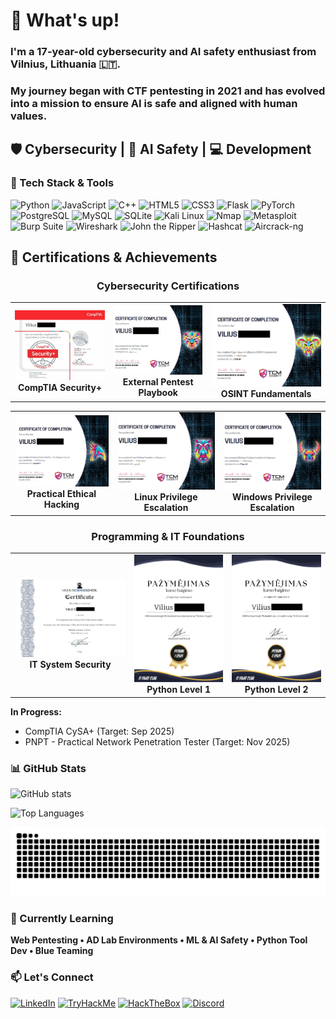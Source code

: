 # 🤙 What's up!

### I'm a 17-year-old cybersecurity and AI safety enthusiast from Vilnius, Lithuania 🇱🇹.

### My journey began with CTF pentesting in 2021 and has evolved into a mission to ensure AI is safe and aligned with human values.

## 🛡️ Cybersecurity | 🤖 AI Safety | 💻 Development

### 🔧 Tech Stack & Tools

![Python](https://img.shields.io/badge/Python-3776AB?style=for-the-badge&logo=python&logoColor=white)
![JavaScript](https://img.shields.io/badge/JavaScript-F7DF1E?style=for-the-badge&logo=javascript&logoColor=black)
![C++](https://img.shields.io/badge/C++-00599C?style=for-the-badge&logo=c%2B%2B&logoColor=white)
![HTML5](https://img.shields.io/badge/HTML5-E34F26?style=for-the-badge&logo=html5&logoColor=white)
![CSS3](https://img.shields.io/badge/CSS3-1572B6?style=for-the-badge&logo=css3&logoColor=white)
![Flask](https://img.shields.io/badge/Flask-000000?style=for-the-badge&logo=flask&logoColor=white)
![PyTorch](https://img.shields.io/badge/PyTorch-EE4C2C?style=for-the-badge&logo=pytorch&logoColor=white)
![PostgreSQL](https://img.shields.io/badge/PostgreSQL-4169E1?style=for-the-badge&logo=postgresql&logoColor=white)
![MySQL](https://img.shields.io/badge/MySQL-4479A1?style=for-the-badge&logo=mysql&logoColor=white)
![SQLite](https://img.shields.io/badge/SQLite-003B57?style=for-the-badge&logo=sqlite&logoColor=white)
![Kali Linux](https://img.shields.io/badge/Kali_Linux-557C94?style=for-the-badge&logo=kali-linux&logoColor=white)
![Nmap](https://img.shields.io/badge/Nmap-FFFFFF?style=for-the-badge&logo=nmap&logoColor=black)
![Metasploit](https://img.shields.io/badge/Metasploit-258FFA?style=for-the-badge&logo=metasploit&logoColor=white)
![Burp Suite](https://img.shields.io/badge/Burp_Suite-FF6633?style=for-the-badge&logo=burp-suite&logoColor=white)
![Wireshark](https://img.shields.io/badge/Wireshark-1679A7?style=for-the-badge&logo=wireshark&logoColor=white)
![John the Ripper](https://img.shields.io/badge/John_the_Ripper-000000?style=for-the-badge&logo=john-the-ripper&logoColor=white)
![Hashcat](https://img.shields.io/badge/Hashcat-000000?style=for-the-badge&logo=hashcat&logoColor=white)
![Aircrack-ng](https://img.shields.io/badge/Aircrack--ng-000000?style=for-the-badge&logo=aircrack-ng&logoColor=white)

## 📜 Certifications & Achievements

<div align="center">
  
### Cybersecurity Certifications
| | | |
|:-------------------------:|:-------------------------:|:-------------------------:|
| [![CompTIA Security+](https://github.com/ViliusDevX/ViliusDevX/raw/main/certificates/CompTIA%20Security%2B%20ce%20Certification.jpg)](https://github.com/ViliusDevX/ViliusDevX/raw/main/certificates/CompTIA%20Security%2B%20ce%20Certification.jpg) <br> **CompTIA Security+** | [![External Pentest Playbook](https://github.com/ViliusDevX/ViliusDevX/raw/main/certificates/External%20Pentest%20Playbook.jpg)](https://github.com/ViliusDevX/ViliusDevX/raw/main/certificates/External%20Pentest%20Playbook.jpg) <br> **External Pentest Playbook** | [![OSINT Fundamentals](https://github.com/ViliusDevX/ViliusDevX/raw/main/certificates/Open-Source%20Intelligence%20(OSINT)%20Fundamentals.jpg)](https://github.com/ViliusDevX/ViliusDevX/raw/main/certificates/Open-Source%20Intelligence%20(OSINT)%20Fundamentals.jpg) <br> **OSINT Fundamentals** |

| | | |
|:-------------------------:|:-------------------------:|:-------------------------:|
| [![Practical Ethical Hacking](https://github.com/ViliusDevX/ViliusDevX/raw/main/certificates/Practical%20Ethical%20Hacking.jpg)](https://github.com/ViliusDevX/ViliusDevX/raw/main/certificates/Practical%20Ethical%20Hacking.jpg) <br> **Practical Ethical Hacking** | [![Linux PrivEsc](https://github.com/ViliusDevX/ViliusDevX/raw/main/certificates/Linux%20Privilege%20Escalation.jpg)](https://github.com/ViliusDevX/ViliusDevX/raw/main/certificates/Linux%20Privilege%20Escalation.jpg) <br> **Linux Privilege Escalation** | [![Windows PrivEsc](https://github.com/ViliusDevX/ViliusDevX/raw/main/certificates/Windows%20Privilege%20Escalation.jpg)](https://github.com/ViliusDevX/ViliusDevX/raw/main/certificates/Windows%20Privilege%20Escalation.jpg) <br> **Windows Privilege Escalation** |

### Programming & IT Foundations
| | | |
|:-------------------------:|:-------------------------:|:-------------------------:|
| [![IT System Security](https://github.com/ViliusDevX/ViliusDevX/raw/main/certificates/Fundamentals%20of%20IT%20system%20security.jpg)](https://github.com/ViliusDevX/ViliusDevX/raw/main/certificates/Fundamentals%20of%20IT%20system%20security.jpg) <br> **IT System Security** | [![Python Level 1](https://github.com/ViliusDevX/ViliusDevX/raw/main/certificates/Python%20Kursas%20(1%20Lygis).jpg)](https://github.com/ViliusDevX/ViliusDevX/raw/main/certificates/Python%20Kursas%20(1%20Lygis).jpg) <br> **Python Level 1** | [![Python Level 2](https://github.com/ViliusDevX/ViliusDevX/raw/main/certificates/Python%20Kursas%20(2%20Lygis).jpg)](https://github.com/ViliusDevX/ViliusDevX/raw/main/certificates/Python%20Kursas%20(2%20Lygis).jpg) <br> **Python Level 2** |

</div>

**In Progress:**
- CompTIA CySA+ (Target: Sep 2025)
- PNPT - Practical Network Penetration Tester (Target: Nov 2025)

### 📊 GitHub Stats

![GitHub stats](https://github-readme-stats.vercel.app/api?username=ViliusDevX&show_icons=true&theme=radical)

![Top Languages](https://github-readme-stats.vercel.app/api/top-langs/?username=ViliusDevX&layout=compact&theme=radical)

<img alt="GitHub Snake" src="https://raw.githubusercontent.com/ViliusDevX/ViliusDevX/output/github-contribution-grid-snake.svg" />

### 🌱 Currently Learning

**Web Pentesting • AD Lab Environments • ML & AI Safety • Python Tool Dev • Blue Teaming**

### 📫 Let's Connect

[![LinkedIn](https://img.shields.io/badge/LinkedIn-0077B5?style=for-the-badge&logo=linkedin&logoColor=white)](https://www.linkedin.com/in/vilius-nikitinas-01381732a)
[![TryHackMe](https://img.shields.io/badge/TryHackMe-212C42?style=for-the-badge&logo=tryhackme&logoColor=white)](https://tryhackme.com/p/ViliusDevX)
[![HackTheBox](https://img.shields.io/badge/HackTheBox-111927?style=for-the-badge&logo=hackthebox&logoColor=9FEF00)](https://app.hackthebox.com/profile/1813221)
[![Discord](https://img.shields.io/badge/Discord-5865F2?style=for-the-badge&logo=discord&logoColor=white)](https://discord.com/users/wilius)
